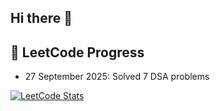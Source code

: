 ## Hi there 👋

<!--
**p-ScriptSage2/p-ScriptSage2** is a ✨ _special_ ✨ repository because its `README.md` (this file) appears on your GitHub profile.

Here are some ideas to get you started:

- 🔭 I’m currently working on ...
- 🌱 I’m currently learning ...
- 👯 I’m looking to collaborate on ...
- 🤔 I’m looking for help with ...
- 💬 Ask me about ...
- 📫 How to reach me: ...
- 😄 Pronouns: ...
- ⚡ Fun fact: ...-->
## 📝 LeetCode Progress
- 27 September 2025: Solved 7 DSA problems 

[![LeetCode Stats](https://leetcard.jacoblin.cool/Princy_Sharma?theme=dark)](https://leetcode.com/Princy_Sharma/)



